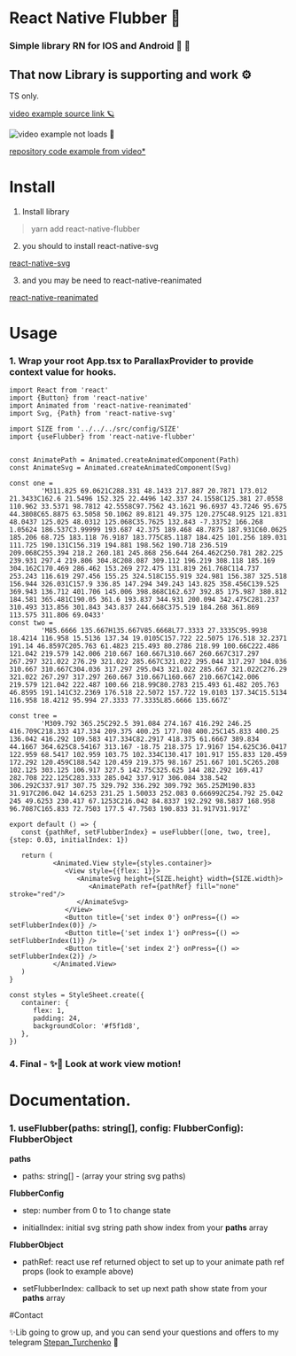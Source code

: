# React Native Flubber 🍻

### Simple library RN for IOS and Android 🍎 🤖

## That now Library is supporting and work ⚙️

TS only.

[video example source link 🪐]( http://www.interhub.ml/source/flubber-ex.mp4 )

![video example not loads 🤖]( http://www.interhub.ml/source/flubber-ex.gif  ) 

[repository code example from video*](https://github.com/interhub/rn-examples/tree/master/examples/FlubberSvg)

# Install

1. Install library

> yarn add react-native-flubber

2. you should to install react-native-svg 

[react-native-svg](https://github.com/react-native-svg/react-native-svg)

3. and you may be need to react-native-reanimated

[react-native-reanimated](https://github.com/software-mansion/react-native-reanimated)
 

# Usage

### 1. Wrap your root App.tsx to ParallaxProvider to provide context value for hooks.

```tsx
import React from 'react'
import {Button} from 'react-native'
import Animated from 'react-native-reanimated'
import Svg, {Path} from 'react-native-svg'

import SIZE from '../../../src/config/SIZE'
import {useFlubber} from 'react-native-flubber'


const AnimatePath = Animated.createAnimatedComponent(Path)
const AnimateSvg = Animated.createAnimatedComponent(Svg)

const one =
        'M311.825 69.0621C288.331 48.1433 217.887 20.7871 173.012 21.3433C162.6 21.5496 152.325 22.4496 142.337 24.1558C125.381 27.0558 110.962 33.5371 98.7812 42.5558C97.7562 43.1621 96.6937 43.7246 95.675 44.3808C65.8875 63.5058 50.1062 89.8121 49.375 120.275C48.9125 121.831 48.0437 125.025 48.0312 125.068C35.7625 132.843 -7.33752 166.268 1.05624 186.537C3.99999 193.687 42.375 189.468 48.7875 187.931C60.0625 185.206 68.725 183.118 76.9187 183.775C85.1187 184.425 101.256 189.031 111.725 190.131C156.319 194.881 198.562 190.718 236.519 209.068C255.394 218.2 260.181 245.868 256.644 264.462C250.781 282.225 239.931 297.4 219.806 304.8C208.087 309.112 196.219 308.118 185.169 304.162C170.469 286.462 153.269 272.475 131.819 261.768C114.737 253.243 116.619 297.456 155.25 324.518C155.919 324.981 156.387 325.518 156.944 326.031C157.9 336.85 147.294 349.243 143.825 358.456C139.525 369.943 136.712 401.706 145.006 398.868C162.637 392.85 175.987 380.812 184.581 365.481C190.05 361.6 193.837 344.931 200.094 342.475C281.237 310.493 313.856 301.843 343.837 244.668C375.519 184.268 361.869 113.575 311.806 69.0433'
const two =
        'M85.6666 135.667H135.667V85.6668L77.3333 27.3335C95.9938 18.4214 116.958 15.5136 137.34 19.0105C157.722 22.5075 176.518 32.2371 191.14 46.8597C205.763 61.4823 215.493 80.2786 218.99 100.66C222.486 121.042 219.579 142.006 210.667 160.667L310.667 260.667C317.297 267.297 321.022 276.29 321.022 285.667C321.022 295.044 317.297 304.036 310.667 310.667C304.036 317.297 295.043 321.022 285.667 321.022C276.29 321.022 267.297 317.297 260.667 310.667L160.667 210.667C142.006 219.579 121.042 222.487 100.66 218.99C80.2783 215.493 61.482 205.763 46.8595 191.141C32.2369 176.518 22.5072 157.722 19.0103 137.34C15.5134 116.958 18.4212 95.994 27.3333 77.3335L85.6666 135.667Z'

const tree =
        'M309.792 365.25C292.5 391.084 274.167 416.292 246.25 416.709C218.333 417.334 209.375 400.25 177.708 400.25C145.833 400.25 136.042 416.292 109.583 417.334C82.2917 418.375 61.6667 389.834 44.1667 364.625C8.54167 313.167 -18.75 218.375 17.9167 154.625C36.0417 122.959 68.5417 102.959 103.75 102.334C130.417 101.917 155.833 120.459 172.292 120.459C188.542 120.459 219.375 98.167 251.667 101.5C265.208 102.125 303.125 106.917 327.5 142.75C325.625 144 282.292 169.417 282.708 222.125C283.333 285.042 337.917 306.084 338.542 306.292C337.917 307.75 329.792 336.292 309.792 365.25ZM190.833 31.917C206.042 14.6253 231.25 1.50033 252.083 0.666992C254.792 25.042 245 49.6253 230.417 67.1253C216.042 84.8337 192.292 98.5837 168.958 96.7087C165.833 72.7503 177.5 47.7503 190.833 31.917V31.917Z'

export default () => {
   const {pathRef, setFlubberIndex} = useFlubber([one, two, tree], {step: 0.03, initialIndex: 1})

   return (
           <Animated.View style={styles.container}>
              <View style={{flex: 1}}>
                 <AnimateSvg height={SIZE.height} width={SIZE.width}>
                    <AnimatePath ref={pathRef} fill="none" stroke="red"/>
                 </AnimateSvg>
              </View> 
              <Button title={'set index 0'} onPress={() => setFlubberIndex(0)} />
              <Button title={'set index 1'} onPress={() => setFlubberIndex(1)} />
              <Button title={'set index 2'} onPress={() => setFlubberIndex(2)} />
           </Animated.View>
   )
}

const styles = StyleSheet.create({
   container: {
      flex: 1,
      padding: 24,
      backgroundColor: '#f5f1d8',
   },
})
```


### 4. Final - ✨📲 Look at work view motion!

# Documentation.

### 1. **useFlubber**(paths: **string[]**, config: **FlubberConfig**): **FlubberObject**

**paths**

- paths: string[] - (array your string svg paths)

**FlubberConfig**

- step: number from 0 to 1 to change state

- initialIndex: initial svg string path show index from your **paths** array

**FlubberObject**

- pathRef: react use ref returned object to set up to your animate path ref props (look to example above)

- setFlubberIndex: callback to set up next path show state from your **paths** array

#Contact

✨Lib going to grow up, and you can send your questions and offers to my telegram [Stepan_Turchenko](https://telegram.me/Stepan_Turchenko) 🛬
